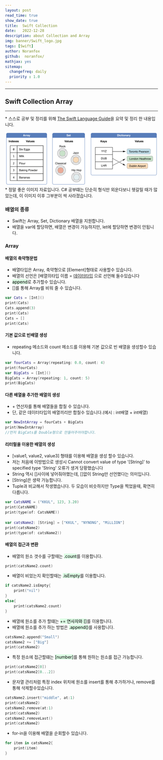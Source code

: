 ```yaml
---
layout: post
read_time: true
show_date: true
title:  Swift Collection
date:   2022-12-28
description: about Collection and Array
img: banner/Swift_logo.jpg
tags: [Swift]
author: Noranfox
github:  noranfox/
mathjax: yes
sitemap:
  changefreq: daily
  priority : 1.0
---
```


---
## Swift Collection Array
---
\* 스스로 공부 및 정리를 위해 [The Swift Language Guide](https://jusung.gitbook.io/the-swift-language-guide/)을 요약 및 정리 한 내용입니다. 


![image](assets/img/posts/Collection/Collection.png)
\* 정말 좋은 이미지 자료입니다. C# 공부떄는 단순히 형식만 외운다보니 헷갈릴 때가 많았는데, 이 이미지 이후 그부분이 싹 사라졌습니다.

### 배열의 종류
   - Swift는 Array, Set, Dictionary 배열을 지원합니다.
   - 배열을 var에 할당하면, 배열은 변경이 가능하지만, let에 할당하면 변경이 안됩니다.

### Array
#### 배열의 축약형문법
   - 배열타입은 Array, 축약형으로 [Element]형태로 사용할수 있습니다.
   - 배열의 선언은 [배열의타입 이름 = [데이터타입]() 으로 선언해 둘수있습니다
   - <mark style='background-color: #dcffe4'>append</mark>로 추가할수 있습니다.
   - []를 통해 Array를 비워 줄 수 있습니다.

```swift
var Cats = [Int]()
print(Cats)
Cats.append(3)
print(Cats)
Cats = []
print(Cats)
```

#### 기본 값으로 빈배열 생성
   - repeating 메소드와 count 메소드를 이용해 기본 값으로 빈 배열을 생성할수 있습니다.

```swift
var fourCats = Array(repeating: 0.0, count: 4)
print(fourCats)
var BigCats = [Int]()
BigCats = Array(repeating: 1, count: 5)
print(BigCats)
```

#### 다른 배열을 추가한 배열의 생성
   - \+ 연산자를 통해 배열들을 합칠 수 있습니다.
   - 단, 같은 데이터타입의 배열끼리만 합칠수 있습니다.(예시 : int배열 + int배열)

```swift
var NewIntArray = fourCats + BigCats
print(NewIntArray)
//먼저 BigCats를 Double형으로 만들어주어야합니다. 
```

#### 리터럴을 이용한 배열의 생성
   - [value1, value2, value3] 형태를 이용해 배열을 생성 할수 있습니다.
   - 저는 처음에 이방법으로 생성시 Cannot convert value of type '[String]' to specified type 'String' 오류가 생겨 당황했습니다
   - String 역시 []사이에 넣어줘야했는데, []없이 String만 선언했다는 의미입니다.
   - [String]은 생략 가능합니다.
   - Tuple과 비교해서 작생했습니다. 두 모습이 비슷하지만 Type을 찍었을때, 확연히 다릅니다.

```swift
var CatsNAME = ("KKUL", 123, 3.20)
print(CatsNAME)
print(type(of: CatsNAME))

var catsName2: [String] = ["KKUL", "NYNONG", "MiLLION"]
print(catsName2)
print(type(of: catsName2))
``` 

#### 배열의 접근과 변환
   - 배열의 원소 갯수를 구할때는 <mark style='background-color: #dcffe4'>.count</mark>를 이용합니다.

```swift
print(catsName2.count)
```

   - 배열이 비었는지 확인할때는 <mark style='background-color: #dcffe4'>.isEmpty</mark>를 이용합니다.

```swift
if catsName2.isEmpty{
    print("nil")
}
else{
    print(catsName2.count)
}
```

   - 배열에 원소를 추가 할떄는 <mark style='background-color: #dcffe4'>+= 연사자와 []</mark>를 이용합니다.
   - 배열에 원소를 추가 하는 방법은 <mark style='background-color: #dcffe4'>.append()</mark>를 사용합니다.

```swift
catsName2.append("Small")
catsName2 += ["Big"]
print(catsName2)
```

   - 특정 원소에 접근할떄는 <mark style='background-color: #dcffe4'>[number]</mark>를 통해 원하는 원소를 접근 가능합니다.

```swift
print(catsName2[0])
print(catsName2[0...2])
```

   - 문자열 관리처럼 특정 index 위치에 원소를 insert를 통해 추가하거나, remove를 통해 삭제할수있습니다.

```swift
catsName2.insert("middle", at:1)
print(catsName2)
catsName2.remove(at:1)
print(catsName2)
catsName2.removeLast()
print(catsName2)
```

   - for-in을 이용해 배열을 순회할수 있습니다.

```swift
for item in catsName2{
    print(item)
}
```